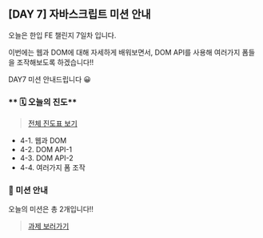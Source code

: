 ## [DAY 7] 자바스크립트 미션 안내

오늘은 한입 FE 챌린지 7일차 입니다.

이번에는 웹과 DOM에 대해 자세하게 배워보면서, DOM API를 사용해 여러가지 폼들을 조작해보도록 하겠습니다!!

DAY7 미션 안내드립니다 😀

### ** 🗓️ 오늘의 진도**

> [전체 진도표 보기](https://winterlood.notion.site/01c0f27d63084e9fa1aac5c9db76e8d8)

-   4-1. 웹과 DOM
-   4-2. DOM API-1
-   4-3. DOM API-2
-   4-4. 여러가지 폼 조작

### 🎯 미션 안내

오늘의 미션은 총 2개입니다!!

> [과제 보러가기](https://github.com/hbin12212/one-bite2/tree/main/day07/mission)
